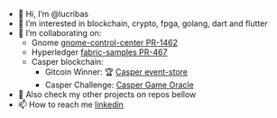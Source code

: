 - 👋 Hi, I’m @lucribas
- 👀 I’m interested in blockchain, crypto, fpga, golang, dart and flutter
- 💞️ I’m collaborating on:
  - Gnome [gnome-control-center PR-1462](https://gitlab.gnome.org/GNOME/gnome-control-center/-/merge_requests/1462)
  - Hyperledger [fabric-samples PR-467](https://github.com/hyperledger/fabric-samples/pull/467) 
  - Casper blockchain: 
    - Gitcoin Winner: :trophy: [Casper event-store](https://github.com/lucribas/casper-event-store-graphql)
    - Casper Challenge: [Casper Game Oracle](https://github.com/lucribas/casper-game-oracle)
- :rocket: Also check my other projects on repos bellow
- 📫 How to reach me [linkedin](https://www.linkedin.com/in/lucianoribas/)

<!---
lucribas/lucribas is a ✨ special ✨ repository because its `README.md` (this file) appears on your GitHub profile.
You can click the Preview link to take a look at your changes.
--->
